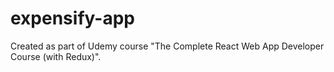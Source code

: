 # expensify-app
Created as part of Udemy course "The Complete React Web App Developer Course (with Redux)".
